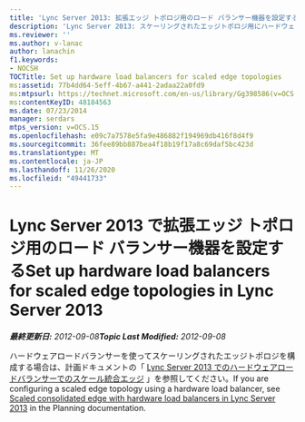 ```yaml
---
title: 'Lync Server 2013: 拡張エッジ トポロジ用のロード バランサー機器を設定する'
description: 'Lync Server 2013: スケーリングされたエッジトポロジ用にハードウェアロードバランサーをセットアップします。'
ms.reviewer: ''
ms.author: v-lanac
author: lanachin
f1.keywords:
- NOCSH
TOCTitle: Set up hardware load balancers for scaled edge topologies
ms:assetid: 77b4dd64-5eff-4b67-a441-2adaa22a0fd9
ms:mtpsurl: https://technet.microsoft.com/en-us/library/Gg398586(v=OCS.15)
ms:contentKeyID: 48184563
ms.date: 07/23/2014
manager: serdars
mtps_version: v=OCS.15
ms.openlocfilehash: e09c7a7578e5fa9e486882f194969db416f8d4f9
ms.sourcegitcommit: 36fee89bb887bea4f18b19f17a8c69daf5bc423d
ms.translationtype: MT
ms.contentlocale: ja-JP
ms.lasthandoff: 11/26/2020
ms.locfileid: "49441733"
---
```

# <a name="set-up-hardware-load-balancers-for-scaled-edge-topologies-in-lync-server-2013"></a><span data-ttu-id="d0d42-103">Lync Server 2013 で拡張エッジ トポロジ用のロード バランサー機器を設定する</span><span class="sxs-lookup"><span data-stu-id="d0d42-103">Set up hardware load balancers for scaled edge topologies in Lync Server 2013</span></span>

<div data-xmlns="http://www.w3.org/1999/xhtml">

<div class="topic" data-xmlns="http://www.w3.org/1999/xhtml" data-msxsl="urn:schemas-microsoft-com:xslt" data-cs="https://msdn.microsoft.com/">

<div data-asp="https://msdn2.microsoft.com/asp">



</div>

<div id="mainSection">

<div id="mainBody"><span data-ttu-id="d0d42-104">

<span> </span></span><span class="sxs-lookup"><span data-stu-id="d0d42-104">

<span> </span></span></span>

<span data-ttu-id="d0d42-105">_**最終更新日:** 2012-09-08_</span><span class="sxs-lookup"><span data-stu-id="d0d42-105">_**Topic Last Modified:** 2012-09-08_</span></span>

<span data-ttu-id="d0d42-106">ハードウェアロードバランサーを使ってスケーリングされたエッジトポロジを構成する場合は、計画ドキュメントの「 [Lync Server 2013 でのハードウェアロードバランサーでのスケール統合エッジ](lync-server-2013-scaled-consolidated-edge-with-hardware-load-balancers.md) 」を参照してください。</span><span class="sxs-lookup"><span data-stu-id="d0d42-106">If you are configuring a scaled edge topology using a hardware load balancer, see [Scaled consolidated edge with hardware load balancers in Lync Server 2013](lync-server-2013-scaled-consolidated-edge-with-hardware-load-balancers.md) in the Planning documentation.</span></span>

<span data-ttu-id="d0d42-107"></div>

<span> </span>

</div>

</div>

</span><span class="sxs-lookup"><span data-stu-id="d0d42-107"></div>

<span> </span>

</div>

</div>

</span></span></div>

